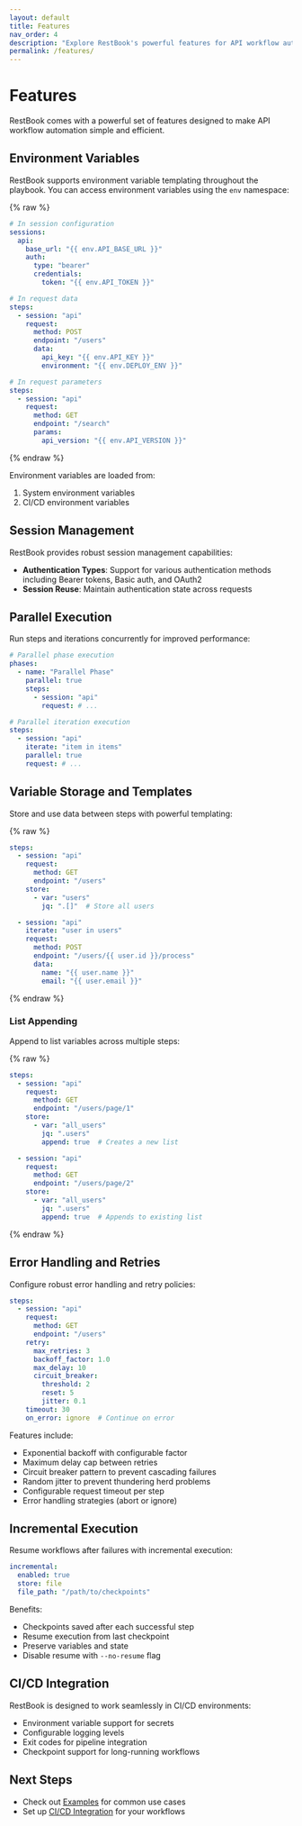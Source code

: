 ```yaml
---
layout: default
title: Features
nav_order: 4
description: "Explore RestBook's powerful features for API workflow automation"
permalink: /features/
---
```


# Features

RestBook comes with a powerful set of features designed to make API workflow automation simple and efficient.

## Environment Variables

RestBook supports environment variable templating throughout the playbook. You can access environment variables using the `env` namespace:

{% raw %}
```yaml
# In session configuration
sessions:
  api:
    base_url: "{{ env.API_BASE_URL }}"
    auth:
      type: "bearer"
      credentials:
        token: "{{ env.API_TOKEN }}"

# In request data
steps:
  - session: "api"
    request:
      method: POST
      endpoint: "/users"
      data:
        api_key: "{{ env.API_KEY }}"
        environment: "{{ env.DEPLOY_ENV }}"

# In request parameters
steps:
  - session: "api"
    request:
      method: GET
      endpoint: "/search"
      params:
        api_version: "{{ env.API_VERSION }}"
```
{% endraw %}

Environment variables are loaded from:
1. System environment variables
2. CI/CD environment variables

## Session Management

RestBook provides robust session management capabilities:

- **Authentication Types**: Support for various authentication methods including Bearer tokens, Basic auth, and OAuth2
- **Session Reuse**: Maintain authentication state across requests

## Parallel Execution

Run steps and iterations concurrently for improved performance:

```yaml
# Parallel phase execution
phases:
  - name: "Parallel Phase"
    parallel: true
    steps:
      - session: "api"
        request: # ...

# Parallel iteration execution
steps:
  - session: "api"
    iterate: "item in items"
    parallel: true
    request: # ...
```

## Variable Storage and Templates

Store and use data between steps with powerful templating:

{% raw %}
```yaml
steps:
  - session: "api"
    request:
      method: GET
      endpoint: "/users"
    store:
      - var: "users"
        jq: ".[]"  # Store all users

  - session: "api"
    iterate: "user in users"
    request:
      method: POST
      endpoint: "/users/{{ user.id }}/process"
      data:
        name: "{{ user.name }}"
        email: "{{ user.email }}"
```
{% endraw %}

### List Appending

Append to list variables across multiple steps:

{% raw %}
```yaml
steps:
  - session: "api"
    request:
      method: GET
      endpoint: "/users/page/1"
    store:
      - var: "all_users"
        jq: ".users"
        append: true  # Creates a new list

  - session: "api"
    request:
      method: GET
      endpoint: "/users/page/2"
    store:
      - var: "all_users"
        jq: ".users"
        append: true  # Appends to existing list
```
{% endraw %}

## Error Handling and Retries

Configure robust error handling and retry policies:

```yaml
steps:
  - session: "api"
    request:
      method: GET
      endpoint: "/users"
    retry:
      max_retries: 3
      backoff_factor: 1.0
      max_delay: 10
      circuit_breaker:
        threshold: 2
        reset: 5
        jitter: 0.1
    timeout: 30
    on_error: ignore  # Continue on error
```

Features include:
- Exponential backoff with configurable factor
- Maximum delay cap between retries
- Circuit breaker pattern to prevent cascading failures
- Random jitter to prevent thundering herd problems
- Configurable request timeout per step
- Error handling strategies (abort or ignore)

## Incremental Execution

Resume workflows after failures with incremental execution:

```yaml
incremental:
  enabled: true
  store: file
  file_path: "/path/to/checkpoints"
```

Benefits:
- Checkpoints saved after each successful step
- Resume execution from last checkpoint
- Preserve variables and state
- Disable resume with `--no-resume` flag

## CI/CD Integration

RestBook is designed to work seamlessly in CI/CD environments:

- Environment variable support for secrets
- Configurable logging levels
- Exit codes for pipeline integration
- Checkpoint support for long-running workflows

## Next Steps

- Check out [Examples](./examples.md) for common use cases
- Set up [CI/CD Integration](./ci-cd.md) for your workflows 